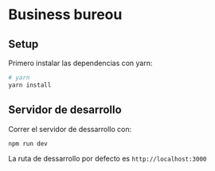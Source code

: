 # Business bureou

## Setup

Primero instalar las dependencias con yarn:

```bash
# yarn
yarn install
```

## Servidor de desarrollo

Correr el servidor de dessarrollo con:

```bash
npm run dev
```

La ruta de dessarrollo por defecto es `http://localhost:3000`
